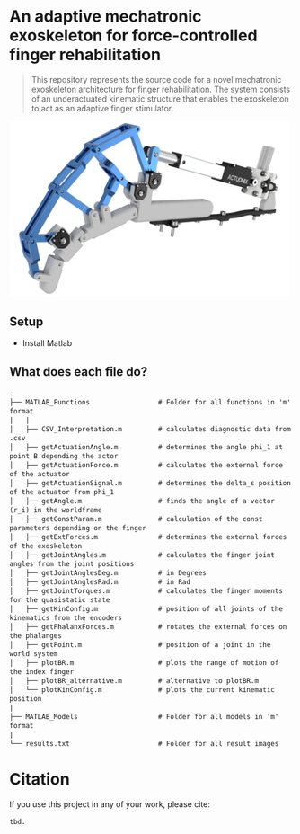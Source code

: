 # An adaptive mechatronic exoskeleton for force-controlled finger rehabilitation
>This repository represents the source code for a novel mechatronic exoskeleton architecture for finger rehabilitation. The system consists of an underactuated kinematic structure that enables the exoskeleton to act as an adaptive finger stimulator. 


 <img src="results\Exo_mech_fein_L12.png" alt="Drawing" style="width: 500px;">


## Setup

* Install Matlab


## What does each file do? 

    .     
    ├── MATLAB_Functions                 # Folder for all functions in 'm' format
    |   |
    │   ├── CSV_Interpretation.m         # calculates diagnostic data from .csv
    │   ├── getActuationAngle.m          # determines the angle phi_1 at point B depending the actor
    │   ├── getActuationForce.m          # calculates the external force of the actuator
    │   ├── getActuationSignal.m         # determines the delta_s position of the actuator from phi_1
    │   ├── getAngle.m                   # finds the angle of a vector (r_i) in the worldframe
    │   ├── getConstParam.m              # calculation of the const parameters depending on the finger
    │   ├── getExtForces.m               # determines the external forces of the exoskeleton
    │   ├── getJointAngles.m             # calculates the finger joint angles from the joint positions
    │   ├── getJointAnglesDeg.m          # in Degrees
    │   ├── getJointAnglesRad.m          # in Rad
    │   ├── getJointTorques.m            # calculates the finger moments for the quasistatic state
    │   ├── getKinConfig.m               # position of all joints of the kinematics from the encoders
    │   ├── getPhalanxForces.m           # rotates the external forces on the phalanges
    │   ├── getPoint.m                   # position of a joint in the world system
    │   ├── plotBR.m                     # plots the range of motion of the index finger
    │   ├── plotBR_alternative.m         # alternative to plotBR.m
    │   └── plotKinConfig.m              # plots the current kinematic position 
    |
    ├── MATLAB_Models                    # Folder for all models in 'm' format 
    |                  
    └── results.txt                      # Folder for all result images

# Citation

If you use this project in any of your work, please cite:

```
tbd.
```